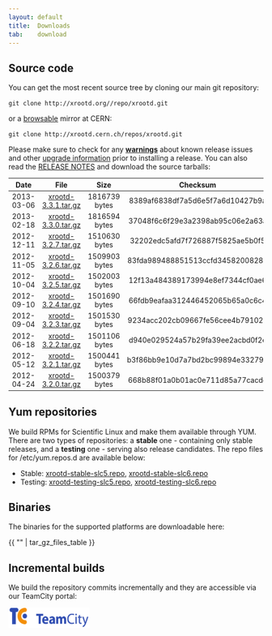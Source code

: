 ```yaml
---
layout: default
title:  Downloads
tab:    download
---
```


Source code
-----------

You can get the most recent source tree by cloning our main git repository:

    git clone http://xrootd.org//repo/xrootd.git

or a [browsable](http://xrootd.cern.ch/repos/xrootd.git/) mirror at CERN:

    git clone http://xrootd.cern.ch/repos/xrootd.git

Please make sure to check for any [**warnings**](docs.html) about known release
issues and other [upgrade information](docs.html) prior to installing a release.
You can also read the [RELEASE NOTES](download/ReleaseNotes.html) and download
the source tarballs:

|Date      |File                                                       |Size         |Checksum                        |Comment      |
|:--------:|:---------------------------------------------------------:|:-----------:|:------------------------------:|:-----------:|
|2013-03-06|[xrootd-3.3.1.tar.gz](/download/v3.3.1/xrootd-3.3.1.tar.gz)|1816739 bytes|8389af6838df7a5d6e5f7a6d10427b9a|Version 3.3.1|
|2013-02-18|[xrootd-3.3.0.tar.gz](/download/v3.3.0/xrootd-3.3.0.tar.gz)|1816594 bytes|37048f6c6f29e3a2398ab95c06e2a63a|Version 3.3.0|
|2012-12-11|[xrootd-3.2.7.tar.gz](/download/v3.2.7/xrootd-3.2.7.tar.gz)|1510630 bytes|32202edc5afd7f726887f5825ae5b0f5|Version 3.2.7|
|2012-11-05|[xrootd-3.2.6.tar.gz](/download/v3.2.6/xrootd-3.2.6.tar.gz)|1509903 bytes|83fda989488851513ccfd34582008289|Version 3.2.6|
|2012-10-04|[xrootd-3.2.5.tar.gz](/download/v3.2.5/xrootd-3.2.5.tar.gz)|1502003 bytes|12f13a484389173994e8ef7344cf0ae6|Version 3.2.5|
|2012-09-10|[xrootd-3.2.4.tar.gz](/download/v3.2.4/xrootd-3.2.4.tar.gz)|1501690 bytes|66fdb9eafaa312446452065b65a0c6c4|Version 3.2.4|
|2012-09-04|[xrootd-3.2.3.tar.gz](/download/v3.2.3/xrootd-3.2.3.tar.gz)|1501530 bytes|9234acc202cb09667fe56cee4b79102b|Version 3.2.3|
|2012-06-18|[xrootd-3.2.2.tar.gz](/download/v3.2.2/xrootd-3.2.2.tar.gz)|1501106 bytes|d940e029524a57b29fa39ee2acbd0f2e|Version 3.2.2|
|2012-05-12|[xrootd-3.2.1.tar.gz](/download/v3.2.1/xrootd-3.2.1.tar.gz)|1500441 bytes|b3f86bb9e10d7a7bd2bc99894e332794|Version 3.2.1|
|2012-04-24|[xrootd-3.2.0.tar.gz](/download/v3.2.0/xrootd-3.2.0.tar.gz)|1500379 bytes|668b88f01a0b01ac0e711d85a77cacdd|Version 3.2.0|

Yum repositories
----------------

We build RPMs for Scientific Linux and make them available through YUM. There
are two types of repositories: a **stable** one - containing only stable
releases, and a **testing** one - serving also release candidates. The repo
files for /etc/yum.repos.d are available below:

* Stable: 
  [xrootd-stable-slc5.repo](/binaries/xrootd-stable-slc5.repo),
  [xrootd-stable-slc6.repo](/binaries/xrootd-stable-slc6.repo)
* Testing:
  [xrootd-testing-slc5.repo](/binaries/xrootd-testing-slc5.repo),
  [xrootd-testing-slc6.repo](/binaries/xrootd-testing-slc6.repo)

Binaries
--------

The binaries for the supported platforms are downloadable here:

{{ "" | tar_gz_files_table }}

Incremental builds
------------------
We build the repository commits incrementally and they are accessible via our
TeamCity portal:

<a href="https://teamcity-dss.cern.ch:8443/guestLogin.html?guest=1">
<img src="images/logo_teamcity.gif" alt="TeamCity logo" width="160" height="40" />
</a>

